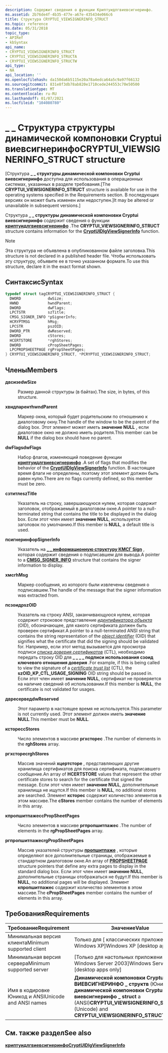 ```yaml
---
description: Содержит сведения о функции Криптуидлгвиевсигнеринфо.
ms.assetid: 2b76de4f-4b35-477e-a67e-435434e066c6
title: Структура CRYPTUI_VIEWSIGNERINFO_STRUCT
ms.topic: reference
ms.date: 05/31/2018
topic_type:
- APIRef
- kbSyntax
api_name:
- CRYPTUI_VIEWSIGNERINFO_STRUCT
- CRYPTUI_VIEWSIGNERINFO_STRUCTA
- CRYPTUI_VIEWSIGNERINFO_STRUCTW
api_type:
- NA
api_location: ''
ms.openlocfilehash: da150da6b5115e20a78a4edca64a5c9a97f66132
ms.sourcegitcommit: 831e8f3db78ab820e1710cede244553c70e50500
ms.translationtype: MT
ms.contentlocale: ru-RU
ms.lasthandoff: 01/07/2021
ms.locfileid: "104080780"
---
```

# <a name="cryptui_viewsignerinfo_struct-structure"></a><span data-ttu-id="d4d30-103">\_ \_ Структура структуры динамической компоновки Cryptui виевсигнеринфо</span><span class="sxs-lookup"><span data-stu-id="d4d30-103">CRYPTUI\_VIEWSIGNERINFO\_STRUCT structure</span></span>

<span data-ttu-id="d4d30-104">\[Структура **\_ \_ структуры динамической компоновки Cryptui виевсигнеринфо** доступна для использования в операционных системах, указанных в разделе требования.</span><span class="sxs-lookup"><span data-stu-id="d4d30-104">\[The **CRYPTUI\_VIEWSIGNERINFO\_STRUCT** structure is available for use in the operating systems specified in the Requirements section.</span></span> <span data-ttu-id="d4d30-105">В последующих версиях он может быть изменен или недоступен.\]</span><span class="sxs-lookup"><span data-stu-id="d4d30-105">It may be altered or unavailable in subsequent versions.\]</span></span>

<span data-ttu-id="d4d30-106">Структура **\_ \_ структуры динамической компоновки Cryptui виевсигнеринфо** содержит сведения о функции [**криптуидлгвиевсигнеринфо**](cryptuidlgviewsignerinfo.md) .</span><span class="sxs-lookup"><span data-stu-id="d4d30-106">The **CRYPTUI\_VIEWSIGNERINFO\_STRUCT** structure contains information for the [**CryptUIDlgViewSignerInfo**](cryptuidlgviewsignerinfo.md) function.</span></span>

> [!Note]  
> <span data-ttu-id="d4d30-107">Эта структура не объявлена в опубликованном файле заголовка.</span><span class="sxs-lookup"><span data-stu-id="d4d30-107">This structure is not declared in a published header file.</span></span> <span data-ttu-id="d4d30-108">Чтобы использовать эту структуру, объявите ее в точно указанном формате.</span><span class="sxs-lookup"><span data-stu-id="d4d30-108">To use this structure, declare it in the exact format shown.</span></span>

 

## <a name="syntax"></a><span data-ttu-id="d4d30-109">Синтаксис</span><span class="sxs-lookup"><span data-stu-id="d4d30-109">Syntax</span></span>


```C++
typedef struct tagCRYPTUI_VIEWSIGNERINFO_STRUCT {
  DWORD            dwSize;
  HWND             hwndParent;
  DWORD            dwFlags;
  LPCTSTR          szTitle;
  CMSG_SIGNER_INFO *pSignerInfo;
  HCRYPTMSG        hMsg;
  LPCSTR           pszOID;
  DWORD_PTR        dwReserved;
  DWORD            cStores;
  HCERTSTORE       *rghStores;
  DWORD            cPropSheetPages;
  LPCPROPSHEETPAGE rgPropSheetPages;
} CRYPTUI_VIEWSIGNERINFO_STRUCT, *PCRYPTUI_VIEWSIGNERINFO_STRUCT;
```



## <a name="members"></a><span data-ttu-id="d4d30-110">Члены</span><span class="sxs-lookup"><span data-stu-id="d4d30-110">Members</span></span>

<dl> <dt>

<span data-ttu-id="d4d30-111">**двсизе**</span><span class="sxs-lookup"><span data-stu-id="d4d30-111">**dwSize**</span></span>
</dt> <dd>

<span data-ttu-id="d4d30-112">Размер данной структуры (в байтах).</span><span class="sxs-lookup"><span data-stu-id="d4d30-112">The size, in bytes, of this structure.</span></span>

</dd> <dt>

<span data-ttu-id="d4d30-113">**хвндпарент**</span><span class="sxs-lookup"><span data-stu-id="d4d30-113">**hwndParent**</span></span>
</dt> <dd>

<span data-ttu-id="d4d30-114">Маркер окна, который будет родительским по отношению к диалоговому окну.</span><span class="sxs-lookup"><span data-stu-id="d4d30-114">The handle of the window to be the parent of the dialog box.</span></span> <span data-ttu-id="d4d30-115">Этот элемент может иметь **значение NULL** , если диалоговое окно не должно иметь родителя.</span><span class="sxs-lookup"><span data-stu-id="d4d30-115">This member can be **NULL** if the dialog box should have no parent.</span></span>

</dd> <dt>

<span data-ttu-id="d4d30-116">**dwFlags**</span><span class="sxs-lookup"><span data-stu-id="d4d30-116">**dwFlags**</span></span>
</dt> <dd>

<span data-ttu-id="d4d30-117">Набор флагов, изменяющий поведение функции [**криптуидлгвиевсигнеринфо**](cryptuidlgviewsignerinfo.md) .</span><span class="sxs-lookup"><span data-stu-id="d4d30-117">A set of flags that modifies the behavior of the [**CryptUIDlgViewSignerInfo**](cryptuidlgviewsignerinfo.md) function.</span></span> <span data-ttu-id="d4d30-118">В настоящее время флаги не определены, поэтому этот элемент должен быть равен нулю.</span><span class="sxs-lookup"><span data-stu-id="d4d30-118">There are no flags currently defined, so this member must be zero.</span></span>

</dd> <dt>

<span data-ttu-id="d4d30-119">**сзтитле**</span><span class="sxs-lookup"><span data-stu-id="d4d30-119">**szTitle**</span></span>
</dt> <dd>

<span data-ttu-id="d4d30-120">Указатель на строку, завершающуюся нулем, которая содержит заголовок, отображаемый в диалоговом окне.</span><span class="sxs-lookup"><span data-stu-id="d4d30-120">A pointer to a null-terminated string that contains the title to be displayed in the dialog box.</span></span> <span data-ttu-id="d4d30-121">Если этот член имеет **значение NULL**, используется заголовок по умолчанию.</span><span class="sxs-lookup"><span data-stu-id="d4d30-121">If this member is **NULL**, a default title is used.</span></span>

</dd> <dt>

<span data-ttu-id="d4d30-122">**псигнеринфо**</span><span class="sxs-lookup"><span data-stu-id="d4d30-122">**pSignerInfo**</span></span>
</dt> <dd>

<span data-ttu-id="d4d30-123">Указатель на [**\_ \_ информационную структуру КМСГ Sign**](/windows/desktop/api/Wincrypt/ns-wincrypt-cmsg_signer_info) , которая содержит сведения о подписавшем для вывода.</span><span class="sxs-lookup"><span data-stu-id="d4d30-123">A pointer to a [**CMSG\_SIGNER\_INFO**](/windows/desktop/api/Wincrypt/ns-wincrypt-cmsg_signer_info) structure that contains the signer information to display.</span></span>

</dd> <dt>

<span data-ttu-id="d4d30-124">**хмсг**</span><span class="sxs-lookup"><span data-stu-id="d4d30-124">**hMsg**</span></span>
</dt> <dd>

<span data-ttu-id="d4d30-125">Маркер сообщения, из которого были извлечены сведения о подписавшем.</span><span class="sxs-lookup"><span data-stu-id="d4d30-125">The handle of the message that the signer information was extracted from.</span></span>

</dd> <dt>

<span data-ttu-id="d4d30-126">**псзоид**</span><span class="sxs-lookup"><span data-stu-id="d4d30-126">**pszOID**</span></span>
</dt> <dd>

<span data-ttu-id="d4d30-127">Указатель на строку ANSI, заканчивающуюся нулем, которая содержит строковое представление [*идентификатора объекта*](../secgloss/o-gly.md) (OID), обозначающее, для какого сертификата должен быть проверен сертификат.</span><span class="sxs-lookup"><span data-stu-id="d4d30-127">A pointer to a null-terminated ANSI string that contains the string representation of the [*object identifier*](../secgloss/o-gly.md) (OID) that signifies what the certificate that did the signing should be validated for.</span></span> <span data-ttu-id="d4d30-128">Например, если этот метод вызывается для просмотра подписи [*списка доверия сертификатов*](../secgloss/c-gly.md) (CTL), необходимо передать строку OID для **\_ \_ \_ \_ подписи использования сзоид ключевого отношения доверия** .</span><span class="sxs-lookup"><span data-stu-id="d4d30-128">For example, if this is being called to view the signature of a [*certificate trust list*](../secgloss/c-gly.md) (CTL), the **szOID\_KP\_CTL\_USAGE\_SIGNING** OID string should be passed in.</span></span> <span data-ttu-id="d4d30-129">Если этот член имеет **значение NULL**, сертификат не проверяется на наличие сведений об использовании.</span><span class="sxs-lookup"><span data-stu-id="d4d30-129">If this member is **NULL**, the certificate is not validated for usages.</span></span>

</dd> <dt>

<span data-ttu-id="d4d30-130">**двресервед**</span><span class="sxs-lookup"><span data-stu-id="d4d30-130">**dwReserved**</span></span>
</dt> <dd>

<span data-ttu-id="d4d30-131">Этот параметр в настоящее время не используется.</span><span class="sxs-lookup"><span data-stu-id="d4d30-131">This parameter is not currently used.</span></span> <span data-ttu-id="d4d30-132">Этот элемент должен иметь **значение NULL**.</span><span class="sxs-lookup"><span data-stu-id="d4d30-132">This member must be **NULL**.</span></span>

</dd> <dt>

<span data-ttu-id="d4d30-133">**ксторес**</span><span class="sxs-lookup"><span data-stu-id="d4d30-133">**cStores**</span></span>
</dt> <dd>

<span data-ttu-id="d4d30-134">Число элементов в массиве **ргхсторес** .</span><span class="sxs-lookup"><span data-stu-id="d4d30-134">The number of elements in the **rghStores** array.</span></span>

</dd> <dt>

<span data-ttu-id="d4d30-135">**ргхсторес**</span><span class="sxs-lookup"><span data-stu-id="d4d30-135">**rghStores**</span></span>
</dt> <dd>

<span data-ttu-id="d4d30-136">Массив значений **хцертсторе** , представляющих другие хранилища сертификатов для поиска сертификата, подписавшего сообщение.</span><span class="sxs-lookup"><span data-stu-id="d4d30-136">An array of **HCERTSTORE** values that represent the other certificate stores to search for the certificate that signed the message.</span></span> <span data-ttu-id="d4d30-137">Если этот член имеет **значение NULL**, дополнительные хранилища не ищутся.</span><span class="sxs-lookup"><span data-stu-id="d4d30-137">If this member is **NULL**, no additional stores are searched.</span></span> <span data-ttu-id="d4d30-138">Элемент **ксторес** содержит количество элементов в этом массиве.</span><span class="sxs-lookup"><span data-stu-id="d4d30-138">The **cStores** member contains the number of elements in this array.</span></span>

</dd> <dt>

<span data-ttu-id="d4d30-139">**кпропшитпажес**</span><span class="sxs-lookup"><span data-stu-id="d4d30-139">**cPropSheetPages**</span></span>
</dt> <dd>

<span data-ttu-id="d4d30-140">Число элементов в массиве **ргпропшитпажес** .</span><span class="sxs-lookup"><span data-stu-id="d4d30-140">The number of elements in the **rgPropSheetPages** array.</span></span>

</dd> <dt>

<span data-ttu-id="d4d30-141">**ргпропшитпажес**</span><span class="sxs-lookup"><span data-stu-id="d4d30-141">**rgPropSheetPages**</span></span>
</dt> <dd>

<span data-ttu-id="d4d30-142">Массив указателей структуры [**пропшитпаже**](/windows/win32/api/prsht/ns-prsht-propsheetpagea_v2) , которые определяют все дополнительные страницы, отображаемые в стандартном диалоговом окне.</span><span class="sxs-lookup"><span data-stu-id="d4d30-142">An array of [**PROPSHEETPAGE**](/windows/win32/api/prsht/ns-prsht-propsheetpagea_v2) structure pointers that define any extra pages to display in the standard dialog box.</span></span> <span data-ttu-id="d4d30-143">Если этот член имеет **значение NULL**, дополнительные страницы отображаться не будут.</span><span class="sxs-lookup"><span data-stu-id="d4d30-143">If this member is **NULL**, no additional pages will be displayed.</span></span> <span data-ttu-id="d4d30-144">Элемент **кпропшитпажес** содержит количество элементов в этом массиве.</span><span class="sxs-lookup"><span data-stu-id="d4d30-144">The **cPropSheetPages** member contains the number of elements in this array.</span></span>

</dd> </dl>

## <a name="requirements"></a><span data-ttu-id="d4d30-145">Требования</span><span class="sxs-lookup"><span data-stu-id="d4d30-145">Requirements</span></span>



| <span data-ttu-id="d4d30-146">Требование</span><span class="sxs-lookup"><span data-stu-id="d4d30-146">Requirement</span></span> | <span data-ttu-id="d4d30-147">Значение</span><span class="sxs-lookup"><span data-stu-id="d4d30-147">Value</span></span> |
|-------------------------------------|-----------------------------------------------------------------------------------------------------------|
| <span data-ttu-id="d4d30-148">Минимальная версия клиента</span><span class="sxs-lookup"><span data-stu-id="d4d30-148">Minimum supported client</span></span><br/> | <span data-ttu-id="d4d30-149">Только для \[ классических приложений Windows XP\]</span><span class="sxs-lookup"><span data-stu-id="d4d30-149">Windows XP \[desktop apps only\]</span></span><br/>                                                               |
| <span data-ttu-id="d4d30-150">Минимальная версия сервера</span><span class="sxs-lookup"><span data-stu-id="d4d30-150">Minimum supported server</span></span><br/> | <span data-ttu-id="d4d30-151">\[Только для настольных приложений Windows Server 2003\]</span><span class="sxs-lookup"><span data-stu-id="d4d30-151">Windows Server 2003 \[desktop apps only\]</span></span><br/>                                                      |
| <span data-ttu-id="d4d30-152">Имя в кодировке Юникод и ANSI</span><span class="sxs-lookup"><span data-stu-id="d4d30-152">Unicode and ANSI names</span></span><br/>   | <span data-ttu-id="d4d30-153">**Динамической компоновки Cryptui \_ ВИЕВСИГНЕРИНФО \_ структв** (Юникод) и **динамической компоновки Cryptui \_ виевсигнеринфо \_ struct** a (ANSI)</span><span class="sxs-lookup"><span data-stu-id="d4d30-153">**CRYPTUI\_VIEWSIGNERINFO\_STRUCTW** (Unicode) and **CRYPTUI\_VIEWSIGNERINFO\_STRUCTA** (ANSI)</span></span><br/> |



## <a name="see-also"></a><span data-ttu-id="d4d30-154">См. также раздел</span><span class="sxs-lookup"><span data-stu-id="d4d30-154">See also</span></span>

<dl> <dt>

[<span data-ttu-id="d4d30-155">**криптуидлгвиевсигнеринфо**</span><span class="sxs-lookup"><span data-stu-id="d4d30-155">**CryptUIDlgViewSignerInfo**</span></span>](cryptuidlgviewsignerinfo.md)
</dt> </dl>

 

 
